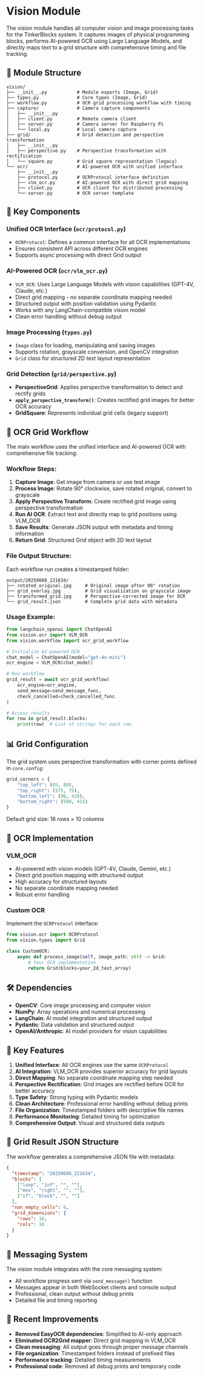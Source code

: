 # Vision Module

The vision module handles all computer vision and image processing tasks for the TinkerBlocks system. It captures images of physical programming blocks, performs AI-powered OCR using Large Language Models, and directly maps text to a grid structure with comprehensive timing and file tracking.

## 📁 Module Structure

```
vision/
├── __init__.py           # Module exports (Image, Grid)
├── types.py              # Core types (Image, Grid) 
├── workflow.py           # OCR grid processing workflow with timing
├── capture/              # Camera capture components
│   ├── __init__.py
│   ├── client.py         # Remote camera client
│   ├── server.py         # Camera server for Raspberry Pi
│   └── local.py          # Local camera capture
├── grid/                 # Grid detection and perspective transformation
│   ├── __init__.py
│   ├── perspective.py    # Perspective transformation with rectification
│   └── square.py         # Grid square representation (legacy)
└── ocr/                  # AI-powered OCR with unified interface
    ├── __init__.py
    ├── protocol.py       # OCRProtocol interface definition
    ├── vlm_ocr.py        # AI-powered OCR with direct grid mapping
    ├── client.py         # OCR client for distributed processing
    └── server.py         # OCR server template
```

## 🔧 Key Components

### Unified OCR Interface (`ocr/protocol.py`)
- `OCRProtocol`: Defines a common interface for all OCR implementations
- Ensures consistent API across different OCR engines
- Supports async processing with direct Grid output

### AI-Powered OCR (`ocr/vlm_ocr.py`)  
- `VLM_OCR`: Uses Large Language Models with vision capabilities (GPT-4V, Claude, etc.)
- Direct grid mapping - no separate coordinate mapping needed
- Structured output with position validation using Pydantic
- Works with any LangChain-compatible vision model
- Clean error handling without debug output

### Image Processing (`types.py`)
- `Image` class for loading, manipulating and saving images
- Supports rotation, grayscale conversion, and OpenCV integration
- `Grid` class for structured 2D text layout representation

### Grid Detection (`grid/perspective.py`)
- **PerspectiveGrid**: Applies perspective transformation to detect and rectify grids
- **`apply_perspective_transform()`**: Creates rectified grid images for better OCR accuracy
- **GridSquare**: Represents individual grid cells (legacy support)

## 🔄 OCR Grid Workflow

The main workflow uses the unified interface and AI-powered OCR with comprehensive file tracking:

### Workflow Steps:
1. **Capture Image**: Get image from camera or use test image  
2. **Process Image**: Rotate 90° clockwise, save rotated original, convert to grayscale
3. **Apply Perspective Transform**: Create rectified grid image using perspective transformation
4. **Run AI OCR**: Extract text and directly map to grid positions using VLM_OCR
5. **Save Results**: Generate JSON output with metadata and timing information
6. **Return Grid**: Structured Grid object with 2D text layout

### File Output Structure:

Each workflow run creates a timestamped folder:

```
output/20250608_221634/
├── rotated_original.jpg     # Original image after 90° rotation
├── grid_overlay.jpg         # Grid visualization on grayscale image  
├── transformed_grid.jpg     # Perspective-corrected image for OCR
└── grid_result.json         # Complete grid data with metadata
```

### Usage Example:

```python
from langchain_openai import ChatOpenAI
from vision.ocr import VLM_OCR
from vision.workflow import ocr_grid_workflow

# Initialize AI-powered OCR
chat_model = ChatOpenAI(model="gpt-4o-mini")
ocr_engine = VLM_OCR(chat_model)

# Run workflow
grid_result = await ocr_grid_workflow(
    ocr_engine=ocr_engine,
    send_message=send_message_func,
    check_cancelled=check_cancelled_func
)

# Access results
for row in grid_result.blocks:
    print(row)  # List of strings for each row
```

## 📊 Grid Configuration

The grid system uses perspective transformation with corner points defined in `core.config`:

```python
grid_corners = {
    "top_left": (85, 88),
    "top_right": (575, 75), 
    "bottom_left": (90, 420),
    "bottom_right": (580, 415)
}
```

Default grid size: 16 rows × 10 columns

## 🔌 OCR Implementation

### VLM_OCR
- AI-powered with vision models (GPT-4V, Claude, Gemini, etc.)
- Direct grid position mapping with structured output
- High accuracy for structured layouts
- No separate coordinate mapping needed
- Robust error handling

### Custom OCR
Implement the `OCRProtocol` interface:

```python
from vision.ocr import OCRProtocol
from vision.types import Grid

class CustomOCR:
    async def process_image(self, image_path: str) -> Grid:
        # Your OCR implementation
        return Grid(blocks=your_2d_text_array)
```

## 🛠️ Dependencies

- **OpenCV**: Core image processing and computer vision
- **NumPy**: Array operations and numerical processing
- **LangChain**: AI model integration and structured output
- **Pydantic**: Data validation and structured output
- **OpenAI/Anthropic**: AI model providers for vision capabilities

## 🎯 Key Features

1. **Unified Interface**: All OCR engines use the same `OCRProtocol`
2. **AI Integration**: VLM_OCR provides superior accuracy for grid layouts
3. **Direct Mapping**: No separate coordinate mapping step needed
4. **Perspective Rectification**: Grid images are rectified before OCR for better accuracy
5. **Type Safety**: Strong typing with Pydantic models
6. **Clean Architecture**: Professional error handling without debug prints
7. **File Organization**: Timestamped folders with descriptive file names
8. **Performance Monitoring**: Detailed timing for optimization
9. **Comprehensive Output**: Visual and structured data outputs

## 📝 Grid Result JSON Structure

The workflow generates a comprehensive JSON file with metadata:

```json
{
  "timestamp": "20250608_221634",
  "blocks": [
    ["loop", "inf", "", ""],
    ["mov", "right", "", ""],
    ["if", "block", "", ""]
  ],
  "non_empty_cells": 6,
  "grid_dimensions": {
    "rows": 16,
    "cols": 10
  }
}
```

## 🔄 Messaging System

The vision module integrates with the core messaging system:
- All workflow progress sent via `send_message()` function
- Messages appear in both WebSocket clients and console output
- Professional, clean output without debug prints
- Detailed file and timing reporting

## 🚀 Recent Improvements

- **Removed EasyOCR dependencies**: Simplified to AI-only approach
- **Eliminated OCR2Grid mapper**: Direct grid mapping in VLM_OCR
- **Clean messaging**: All output goes through proper message channels
- **File organization**: Timestamped folders instead of prefixed files
- **Performance tracking**: Detailed timing measurements
- **Professional code**: Removed all debug prints and temporary code 